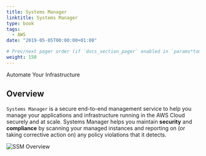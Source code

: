 ```yaml
---
title: Systems Manager
linktitle: Systems Manager
type: book
tags:
  - AWS
date: "2019-05-05T00:00:00+01:00"

# Prev/next pager order (if `docs_section_pager` enabled in `params*toml`)
weight: 150
---
```


Automate Your Infrastructure 

<!--more-->

## Overview

```Systems Manager``` is a secure end-to-end management service to help you manage your applications and infrastructure running in the AWS Cloud securely and at scale. Systems Manager helps you maintain **security** and **compliance** by scanning your managed instances and reporting on (or taking corrective action on) any policy violations that it detects.

![SSM Overview](/images/uploads/ssm-overview.png)







